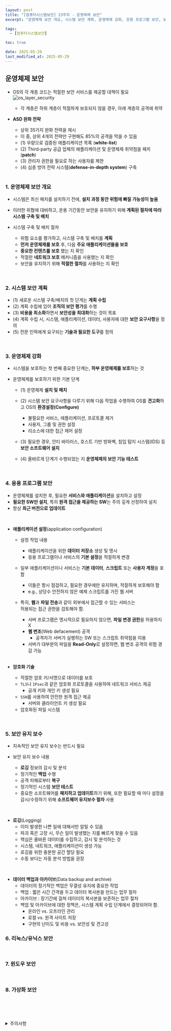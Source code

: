 ```yaml
---
layout: post
title: "[컴퓨터시스템보안] 13주차 - 운영체제 보안"
excerpt: "운영체제 보안 개요, 시스템 보안 계획, 운영체제 강화, 응용 프로그램 보안, 보안 유지 보수, 리눅스/유닉스 보안, 윈도우 보안, 가상화 보안"

tags:
  - [컴퓨터시스템보안]

toc: true

date: 2025-05-29
last_modified_at: 2025-05-29
---
```

## 운영체제 보안
- OS의 각 계층 코드는 적절한 보안 서비스를 제공할 대책이 필요  
![os_layer_security](TODO)  
  - 각 계층은 하위 계층이 적절하게 보호되지 않을 경우, 아래 계층의 공격에 취약  

- **ASD 완화 전략**
  - 상위 35가지 완화 전력을 제시
  - 이 중, 상위 4개의 전략만 구현해도 85%의 공격을 막을 수 있음
   - (1) 우량으로 검증된 애플리케이션 목록 (**white-list**)
   - (2) Third-party 공급 업체의 애플리케이션 및 운영체제 취약점을 패치(**patch**)
   - (3) 관리자 권한을 필요로 하는 사용자를 제한
   - (4) 심층 방어 전략 시스템(**defense-in-depth system**) 구축  

   <br>

### 1. 운영체제 보안 개요  
- 시스템은 최신 패치를 설치하기 전에, **설치 과정 동안 위험에 빠질 가능성이 높음**

- 이러한 위협에 대비하고, 운용 기간동안 보안을 유지하기 위해 **계획된 절차에 따라 시스템 구축 및 배치**

- 시스템 구축 및 배치 절차
  - 위험 요소를 평가하고, 시스템 구축 및 배치를 **계획**
  - **먼저 운영체제를 보호** 후, 다음 **주요 애플리케이션들을 보호**
  - **중요한 컨텐츠를 보호** 했는 지 확인
  - 적절한 **네트워크 보호** 메커니즘을 사용했는 지 확인
  - 보안을 유지하기 위해 **적절한 절차**를 사용하는 지 확인  

<br>

### 2. 시스템 보안 계획
- (1) 새로운 시스템 구축/배치의 첫 단게는 **계획 수립**
- (2) 계획 수립에 있어 **조직의 보안 평가**를 수행
- (3) **비용을 최소화**하면서 **보안성을 최대화**하는 것이 목표
- (4) 계획 수립 시, 시스템, 애플리케이션, 데이터, 사용자에 대한 **보안 요구사항**을 정의
- (5) 전문 인력에게 요구되는 **기술과 필요한 도구**를 정의

<br>

### 3. 운영체제 강화  
- 시스템을 보호하는 첫 번째 중요한 단계는, **하부 운영체제를 보호**하는 것

- 운영체제를 보호하기 위한 기본 단계
  - (1) 운영체제 **설치 및 패치**

  - (2) 시스템 보안 요구사항을 다루기 위해 다음 작업을 수행하여 OS를 **견고화**하고 OS의 **환경설정(Configure)**
    - 불필요한 서비스, 애플리케이션, 프로토콜 제거
    - 사용자, 그룹 및 권한 설정
    - 리소스에 대한 접근 제어 설정

  - (3) 필요한 경우, 안티 바이러스, 호스트 기반 방화벽, 침입 탐지 시스템(IDS) 등 **보안 소프트웨어 설치**

  - (4) 올바르게 단계가 수행되었는 지 **운영체제의 보안 기능 테스트**

<br>

### 4. 응용 프로그램 보안  
- 운영체제를 설치한 후, 필요한 **서비스와 애플리케이션**을 설치하고 설정
- **필요한 SW만 설치**, 특히 **원격 접근을 제공하는 SW**는 주의 깊게 선정하여 설치
- 항상 **최근 버전으로 업데이트**

<br>

- **애플리케이션 설정**(application configuration)
  - 설정 작업 내용
    - 애플리케이션을 위한 **데이터 저장소** 생성 및 명시
    - 응용 프로그램이나 서비스의 **기본 설정**을 적절하게 변경

  - 일부 애플리케이션이나 서비스는 **기본 데이터**, **스크립트** 또는 **사용자 계정**을 포함
    - 이들은 항시 점검하고, 필요한 경우에만 유지하며, 적절하게 보호해야 함
    - e.g., 상당수 안전하지 않은 예제 스크립트를 가진 웹 서버  

  - 특히, **웹**과 **파일 전송**과 같이 외부에서 접근할 수 있는 서비스는  
  허용되는 접근 권한을 검토해야 함.
    - 서버 프로그램은 명시적으로 필요하지 않으면, **파일 변경 권한**을 허용하지 X
    - **웹 변조**(Web defacement) 공격
      - 공격자가 서버가 실행하는 SW 또는 스크립트 취약점을 이용
    - 서버가 대부분의 파일을 **Read-Only**로 설정하면, 웹 변조 공격의 위험 경감 가능

    <br>

- **암호화 기술**
  - 적절한 암호 키/서명으로 데이터를 보호
  - `TLS`나 `IPsec`과 같은 암호화 프로토콜을 사용하여 네트워크 서비스 제공
    - 공개 키와 개인 키 생성 필요
  - `SSH`를 사용하여 안전한 원격 접근 제공
    - 서버와 클라이언트 키 생성 필요
  - 암호화된 파일 시스템

<br>

### 5. 보안 유지 보수
- 지속적인 보안 유지 보수는 반드시 필요

- 보안 유지 보수 내용
  - **로깅** 정보의 감시 및 분석
  - 정기적인 **백업** 수행
  - 공격 피해로부터 **복구**
  - 정기적인 시스템 **보안 테스트**
  - 중요한 소프트웨어를 **패치하고 업데이트**하기 위해, 또한 필요할 때 마다 설정을 감시/수정하기 위해 **소프트웨어 유지보수 절차** 사용

<br>

- **로깅**(Logging)
  - 이미 발생한 나쁜 일에 대해서만 알릴 수 있음
  - 파괴 혹은 고장 시, 무슨 일이 발생했는 지를 빠르게 찾을 수 있음
  - 핵심은 올바른 데이터를 수집하고, 감시 및 분석하는 것
  - 시스템, 네트워크, 애플리케이션이 생성 가능
  - 로깅을 위한 충분한 공간 할당 필요
  - 수동 보다는 자동 분석 방법을 권장

<br>

- **데이터 백업과 아카이브**(Data backup and archive)  
  - 데이터의 정기적인 백업은 무결성 유지에 중요한 작업
  - 백업 : 짧은 시간 간격을 두고 데이터 복사본을 만드는 업무 절차
  - 아카이브 : 장기간에 걸쳐 데이터의 복사본을 보존하는 업무 절차
  - 백업 및 아카이브에 대한 정책은, 시스템 계획 수립 단계에서 결정되어야 함.
    - 온라인 vs. 오프라인 관리
    - 로컬 vs. 원격 사이트 저장
    - 구현의 난이도 및 비용 vs. 보안성 및 견고성

### 6. 리눅스/유닉스 보안  

<br>

### 7. 윈도우 보안  

<br>

### 8. 가상화 보안  

<br>
<br>
<br>
<br>
<details>
<summary>주의사항</summary>
<div markdown="1">

이 포스팅은 강원대학교 이헌길 교수님의 컴퓨터시스템보안 수업을 들으며 내용을 정리 한 것입니다.  
수업 내용에 대한 저작권은 교수님께 있으니,  
다른 곳으로의 무분별한 내용 복사를 자제해 주세요.

</div>
</details>